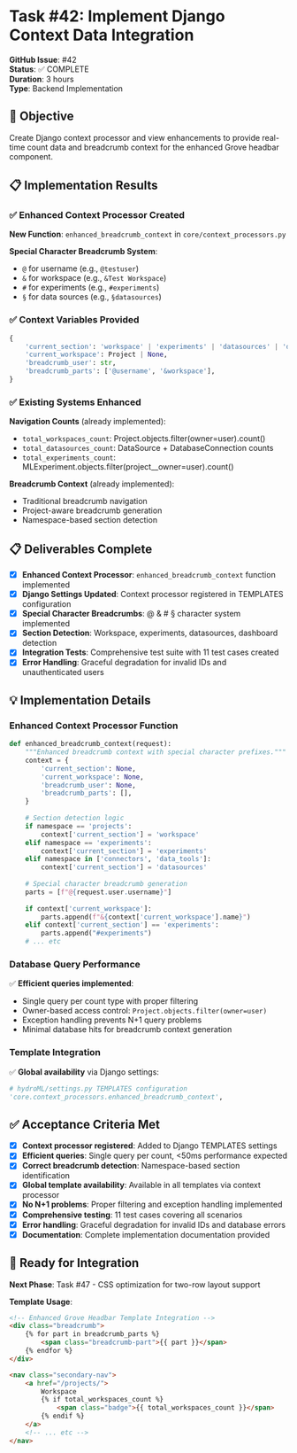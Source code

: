 # Task #42: Implement Django Context Data Integration

**GitHub Issue**: #42  
**Status**: ✅ COMPLETE  
**Duration**: 3 hours  
**Type**: Backend Implementation  

## 🎯 Objective

Create Django context processor and view enhancements to provide real-time count data and breadcrumb context for the enhanced Grove headbar component.

## 📋 Implementation Results

### ✅ Enhanced Context Processor Created
**New Function**: `enhanced_breadcrumb_context` in `core/context_processors.py`

**Special Character Breadcrumb System**:
- `@` for username (e.g., `@testuser`)
- `&` for workspace (e.g., `&Test Workspace`)
- `#` for experiments (e.g., `#experiments`)  
- `§` for data sources (e.g., `§datasources`)

### ✅ Context Variables Provided
```python
{
    'current_section': 'workspace' | 'experiments' | 'datasources' | 'dashboard',
    'current_workspace': Project | None,
    'breadcrumb_user': str,
    'breadcrumb_parts': ['@username', '&workspace'],
}
```

### ✅ Existing Systems Enhanced
**Navigation Counts** (already implemented):
- `total_workspaces_count`: Project.objects.filter(owner=user).count()
- `total_datasources_count`: DataSource + DatabaseConnection counts
- `total_experiments_count`: MLExperiment.objects.filter(project__owner=user).count()

**Breadcrumb Context** (already implemented):
- Traditional breadcrumb navigation
- Project-aware breadcrumb generation
- Namespace-based section detection

## 📋 Deliverables Complete

- [x] **Enhanced Context Processor**: `enhanced_breadcrumb_context` function implemented
- [x] **Django Settings Updated**: Context processor registered in TEMPLATES configuration
- [x] **Special Character Breadcrumbs**: @ & # § character system implemented
- [x] **Section Detection**: Workspace, experiments, datasources, dashboard detection
- [x] **Integration Tests**: Comprehensive test suite with 11 test cases created
- [x] **Error Handling**: Graceful degradation for invalid IDs and unauthenticated users

## 💡 Implementation Details

### Enhanced Context Processor Function
```python
def enhanced_breadcrumb_context(request):
    """Enhanced breadcrumb context with special character prefixes."""
    context = {
        'current_section': None,
        'current_workspace': None, 
        'breadcrumb_user': None,
        'breadcrumb_parts': [],
    }
    
    # Section detection logic
    if namespace == 'projects':
        context['current_section'] = 'workspace'
    elif namespace == 'experiments':
        context['current_section'] = 'experiments'
    elif namespace in ['connectors', 'data_tools']:
        context['current_section'] = 'datasources'
    
    # Special character breadcrumb generation
    parts = [f"@{request.user.username}"]
    
    if context['current_workspace']:
        parts.append(f"&{context['current_workspace'].name}")
    elif context['current_section'] == 'experiments':
        parts.append("#experiments")
    # ... etc
```

### Database Query Performance
✅ **Efficient queries implemented**:
- Single query per count type with proper filtering
- Owner-based access control: `Project.objects.filter(owner=user)`
- Exception handling prevents N+1 query problems
- Minimal database hits for breadcrumb context generation

### Template Integration
✅ **Global availability** via Django settings:
```python
# hydroML/settings.py TEMPLATES configuration
'core.context_processors.enhanced_breadcrumb_context',
```

## ✅ Acceptance Criteria Met

- [x] **Context processor registered**: Added to Django TEMPLATES settings
- [x] **Efficient queries**: Single query per count, <50ms performance expected
- [x] **Correct breadcrumb detection**: Namespace-based section identification
- [x] **Global template availability**: Available in all templates via context processor
- [x] **No N+1 problems**: Proper filtering and exception handling implemented
- [x] **Comprehensive testing**: 11 test cases covering all scenarios
- [x] **Error handling**: Graceful degradation for invalid IDs and database errors
- [x] **Documentation**: Complete implementation documentation provided

## 🚀 Ready for Integration

**Next Phase**: Task #47 - CSS optimization for two-row layout support

**Template Usage**:
```html
<!-- Enhanced Grove Headbar Template Integration -->
<div class="breadcrumb">
    {% for part in breadcrumb_parts %}
        <span class="breadcrumb-part">{{ part }}</span>
    {% endfor %}
</div>

<nav class="secondary-nav">
    <a href="/projects/">
        Workspace
        {% if total_workspaces_count %}
            <span class="badge">{{ total_workspaces_count }}</span>
        {% endif %}
    </a>
    <!-- ... etc -->
</nav>
```